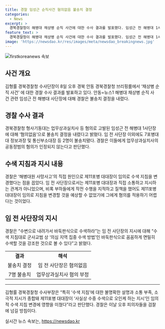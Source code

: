 ```yaml
---
title: 경찰 임성근 순직사건 혐의없음 불송치 결정
categories:
  - News
excerpt: >
  경북경찰청이 해병대 채상병 순직 사건에 대한 수사 결과를 발표했다. 임성근 전 해병대 1사단장 등 7여단장과 현장지휘관 6명은 업무상과실치사 혐의로 송치되었고, 불인정된 혐의가 있었던 임 전 사단장을 포함하여 8명이 불송치 결정을 받았다. 경찰은 임 전 사단장에 대한 혐의를 부인하면서도, 사건과의 인과관계를 부인했으며, 7여단장들에게 부족한 관리와 감독을 지적했다. 따라서 경찰은 7여단장 등 6명을 검찰에 넘길 방침이다.
feature_text: >
  경북경찰청이 해병대 채상병 순직 사건에 대한 수사 결과를 발표했다. 임성근 전 해병대 1사단장 등 7여단장과 현장지휘관 6명은 업무상과실치사 혐의로 송치되었고, 불인정된 혐의가 있었던 임 전 사단장을 포함하여 8명이 불송치 결정을 받았다. 경찰은 임 전 사단장에 대한 혐의를 부인하면서도, 사건과의 인과관계를 부인했으며, 7여단장들에게 부족한 관리와 감독을 지적했다. 따라서 경찰은 7여단장 등 6명을 검찰에 넘길 방침이다.
image: 'https://newsdao.kr/res/images/meta/newsdao_breakingnews.jpg'
---
```


<p><img src="https://newsdao.kr/res/images/meta/newsdao_breakingnews.jpg" alt="firstkoreanews 속보" /></p>

<h2 data-ke-size="size26">사건 개요</h2>

<p data-ke-size="size16">김형률 경북경찰청 수사단장이 8일 오후 경북 안동 경북경찰청 브리핑룸에서 ‘채상병 순직 사건’ 에 대한 경찰 수사 결과를 발표하고 있다. 안동=뉴스1 해병대 채상병 순직 사건 관련 임성근 전 해병대 사단장에 대해 경찰은 불송치 결정을 내렸다.</p>

<h2 data-ke-size="size26">경찰 수사 결과</h2>

<p data-ke-size="size16">경북경찰청 형사기동대는 업무상과실치사 등 혐의로 고발된 임성근 전 해병대 1사단장에 대해 ‘혐의없음’으로 불송치 결정을 내렸다고 밝혔다. 임 전 사단장 이외에도 7포병대대 정보과장 및 통신부소대장 등 2명이 불송치됐다. 경찰은 이들에게 업무상과실치사의 공동정범의 혐의가 인정되지 않는다고 판단했다.</p>

<h2 data-ke-size="size26">수색 지침과 지시 내용</h2>

<p data-ke-size="size16">경찰은 ‘해병대원 사망사고’의 직접 원인으로 제11포병 대대장이 임의로 수색 지침을 변경했다는 점을 꼽았다. 임 전 사단장으로서는 제11포병 대대장과 직접 소통하고 지시하는 관계가 아니었으며, 비록 부하들에게 작전 수행을 지적하고 질책을 했어도 제11포병 대대장이 임의로 지침을 변경할 것을 예상할 수 없었기에 그에게 혐의를 적용하기 어렵다는 것이었다.</p>

<h2 data-ke-size="size26">임 전 사단장의 지시</h2>

<p data-ke-size="size16">경찰은 “수변으로 내려가서 바둑판식으로 수색하라”는 임 전 사단장의 지시에 대해 “수색 지침대로 군사교범 상 ‘의심 지역 집중 수색 방법’인 바둑판식으로 꼼꼼하게 면밀히 수색할 것을 강조한 것으로 볼 수 있다”고 밝혔다.</p>

<table>
  <tr>
    <td style="text-align: center; height: 17px;"><b>결과</b></td>
    <td style="text-align: center; height: 17px;"><b>해석</b></td>
  </tr>
  <tr>
    <td style="text-align: center; height: 17px;">불송치 결정</td>
    <td style="text-align: center; height: 17px;">임 전 사단장은 혐의없음</td>
  </tr>
  <tr>
    <td style="text-align: center; height: 17px;">7명 불송치</td>
    <td style="text-align: center; height: 17px;">업무상과실치사 혐의 부정</td>
  </tr>
</table>

<hr>

<p data-ke-size="size16">김형률 경북경찰청 수사부장은 “특히 ‘수색 지침’에 대한 불명확한 설명과 소통 부족, 소극적 지시가 종합돼 제11포병 대대장이 ‘사실상 수중 수색으로 오인케 하는 지시’인 임의적 수색 지침 변경에 영향을 미쳤다”라고 판단했다. 경찰은 이날 오후 피의자들을 검찰에 넘길 방침이다.</p>
실시간 뉴스 속보는, <a href="https://newsdao.kr" rel="dofollow">https://newsdao.kr</a>


